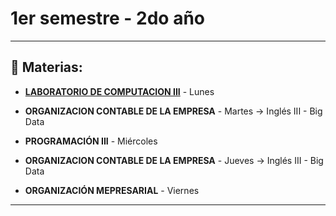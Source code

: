 # 1er semestre - 2do año

---

## :book: Materias:

- [**LABORATORIO DE COMPUTACION III**](https://github.com/eugenia1984/UTN-FRSR-Programacion/tree/main/2do_anio_1er_semestre/laboratorioIII) - Lunes

- **ORGANIZACION CONTABLE DE LA EMPRESA** - Martes -> Inglés III - Big Data

- **PROGRAMACIÓN III** - Miércoles

- **ORGANIZACION CONTABLE DE LA EMPRESA** - Jueves -> Inglés III - Big Data

- **ORGANIZACIÓN MEPRESARIAL** - Viernes

---


